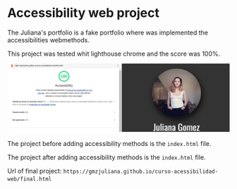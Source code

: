 # Accessibility web project

The Juliana's portfolio is a fake portfolio where was implemented the accessibilities webmethods.

This project was tested whit lighthouse chrome and the score was 100%.

![screenshot](docs/screenshot.png)

The project before adding accessibility methods is the `index.html` file.

The project after adding accessibility methods is the `index.html` file.

Url of final project:
`https://gmzjuliana.github.io/curso-acessibilidad-web/final.html`
